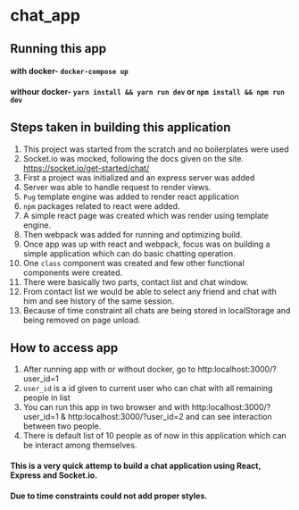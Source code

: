 # chat_app
## Running this app 
 #### with docker-  `docker-compose up`
 #### withour docker- `yarn install && yarn run dev` or `npm install && npm run dev`
 
## Steps taken in building this application
1. This project was started from the scratch and no boilerplates were used
2. Socket.io was mocked, following the docs given on the site. https://socket.io/get-started/chat/
2. First a project was initialized and an express server was added
3. Server was able to handle request to render views.
4. `Pug` template engine was added to render react application
5. `npm` packages related to react were added.
6. A simple react page was created which was render using template engine.
7. Then webpack was added for running and optimizing build.
8. Once app was up with react and webpack, focus was on building a simple application which 
  can do basic chatting operation.
9. One `class` component was created and few other functional components were created. 
10. There were basically two parts, contact list and chat window.
11. From contact list we would be able to select any friend and chat with him and see history 
  of the same session. 
12. Because of time constraint all chats are being stored in localStorage and being 
  removed on page unload.
  
  
## How to access app
  1. After running app with or without docker, go to http:localhost:3000/?user_id=1
  2. `user_id` is a id given to current user who can chat with all remaining people 
    in list
  3. You can run this app in two browser and with http:localhost:3000/?user_id=1 & 
    http:localhost:3000/?user_id=2 and can see interaction between two people.
  4. There is default list of 10 people as of now in this application which can 
    be interact among themselves.
    
  #### This is a very quick attemp to build a chat application using React, Express and Socket.io.
  #### Due to time constraints could not add proper styles.
